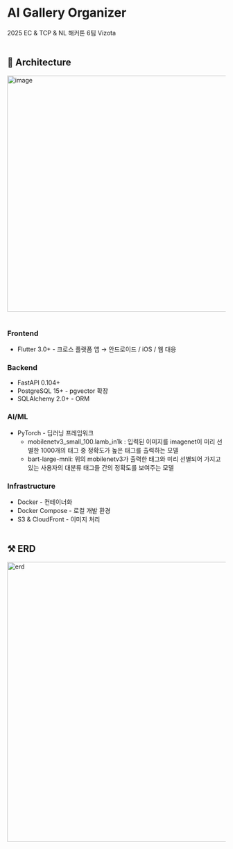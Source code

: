 # AI Gallery Organizer
2025 EC & TCP & NL 해커톤 6팀 Vizota
<br><br>

## 🔧  Architecture
<img width="858" height="544" alt="image" src="https://github.com/user-attachments/assets/eb71df81-14e9-433c-bc90-3f714bda26be" />
<br><br>

### Frontend
- Flutter 3.0+ - 크로스 플랫폼 앱 → 안드로이드 / iOS / 웹 대응

### Backend
- FastAPI 0.104+
- PostgreSQL 15+ - pgvector 확장
- SQLAlchemy 2.0+ - ORM

### AI/ML
- PyTorch - 딥러닝 프레임워크
    - mobilenetv3_small_100.lamb_in1k : 입력된 이미지를 imagenet이 미리 선별한 1000개의 태그 중 정확도가 높은 태그를 출력하는 모델
    - bart-large-mnli: 위의 mobilenetv3가 출력한 태그와 미리 선별되어 가지고 있는 사용자의 대분류 태그들 간의 정확도를 보여주는 모델

### Infrastructure
- Docker - 컨테이너화
- Docker Compose - 로컬 개발 환경
- S3 & CloudFront - 이미지 처리
<br><br>

## ⚒️  ERD
<img width="1197" height="645" alt="erd" src="https://github.com/user-attachments/assets/fb67aade-057e-489e-8ba1-879309896777" />





